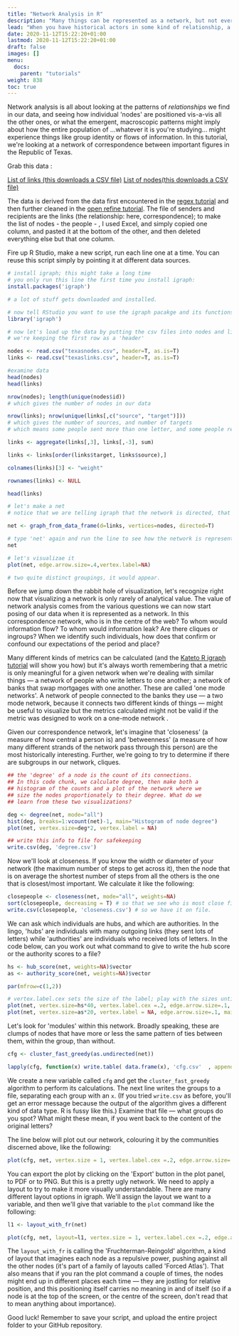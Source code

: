 ```yaml
---
title: "Network Analysis in R"
description: "Many things can be represented as a network, but not everything should."
lead: "When you have historical actors in some kind of relationship, a network analysis and possibly visualization might be a useful approach."
date: 2020-11-12T15:22:20+01:00
lastmod: 2020-11-12T15:22:20+01:00
draft: false
images: []
menu:
  docs:
    parent: "tutorials"
weight: 838
toc: true
---
```


Network analysis is all about looking at the patterns of _relationships_ we find in our data, and seeing how individual 'nodes' are positioned vis-a-vis all the other ones, or what the emergent, macroscopic patterns might imply about how the entire population of ...whatever it is you're studying... might experience things like group identity or flows of information. In this tutorial, we're looking at a network of correspondence between important figures in the Republic of Texas.

Grab this data :

[List of links (this downloads a CSV file)](http://workbook.craftingdigitalhistory.ca/supporting%20materials/texaslinks.csv)
[List of nodes(this downloads a CSV file)](http://workbook.craftingdigitalhistory.ca/supporting%20materials/texasnodes.csv)

The data is derived from the data first encountered in the [regex tutorial](/docs/tutorials/regex) and then further cleaned in the [open refine tutorial](/docs/tutorials/open-refine). The file of senders and recipients are the links (the relationship: here, correspondence); to make the list of nodes - the people - , I used Excel, and simply copied one column, and pasted it at the bottom of the other, and then deleted everything else but that one column.

Fire up R Studio, make a new script, run each line one at a time. You can reuse this script simply by pointing it at different data sources.

```R
# install igraph; this might take a long time
# you only run this line the first time you install igraph:
install.packages('igraph')

# a lot of stuff gets downloaded and installed.

# now tell RStudio you want to use the igraph pacakge and its functions:
library('igraph')

# now let's load up the data by putting the csv files into nodes and links.
# we're keeping the first row as a 'header'

nodes <- read.csv("texasnodes.csv", header=T, as.is=T)
links <- read.csv("texaslinks.csv", header=T, as.is=T)

#examine data
head(nodes)
head(links)

nrow(nodes); length(unique(nodes$id))
# which gives the number of nodes in our data

nrow(links); nrow(unique(links[,c("source", "target")]))
# which gives the number of sources, and number of targets
# which means some people sent more than one letter, and some people received more than one letter

links <- aggregate(links[,3], links[,-3], sum)

links <- links[order(links$target, links$source),]

colnames(links)[3] <- "weight"

rownames(links) <- NULL

head(links)

# let's make a net
# notice that we are telling igraph that the network is directed, that the relationship Alice to Bob is different than Bob's to Alice (Alice is the _sender_, and Bob is the _receiver_)

net <- graph_from_data_frame(d=links, vertices=nodes, directed=T)

# type 'net' again and run the line to see how the network is represented.
net

# let's visualizae it
plot(net, edge.arrow.size=.4,vertex.label=NA)

# two quite distinct groupings, it would appear.

```

Before we jump down the rabbit hole of visualization, let's recognize right now that visualizing a network is only rarely of analytical value. The value of network analysis comes from the various questions we can now start posing of our data when it is represented as a network. In this correspondence network, who is in the centre of the web? To whom would information flow? To whom would information leak? Are there cliques or ingroups? When we identify such individuals, how does that confirm or confound our expectations of the period and place?

Many different kinds of metrics can be calculated (and the [Kateto R igraph tutorial](https://kateto.net/networks-r-igraph) will show you how) but it's always worth remembering that a metric is only meaningful for a given network when we're dealing with similar things — a network of people who write letters to one another; a network of banks that swap mortgages with one another. These are called 'one mode networks'. A network of people connected to the banks they use — a two mode network, because it connects two different kinds of things — might be useful to visualize but the metrics calculated might not be valid if the metric was designed to work on a one-mode network .

Given our correspondence network, let's imagine that 'closeness' (a measure of how central a person is) and 'betweenness' (a measure of how many different strands of the network pass through this person) are the most historically interesting. Further, we're going to try to determine if there are subgroups in our network, cliques.

```R
## the 'degree' of a node is the count of its connections.
## In this code chunk, we calculate degree, then make both a
## histogram of the counts and a plot of the network where we
## size the nodes proportionately to their degree. What do we
## learn from these two visualizations?

deg <- degree(net, mode="all")
hist(deg, breaks=1:vcount(net)-1, main="Histogram of node degree")
plot(net, vertex.size=deg*2, vertex.label = NA)

## write this info to file for safekeeping
write.csv(deg, 'degree.csv')
```

Now we'll look at closeness. If you know the width or diameter of your network (the maximum number of steps to get across it), then the node that is on average the shortest number of steps from all the others is the one that is closest/most important. We calculate it like the following:

```R
closepeople <- closeness(net, mode="all", weights=NA)
sort(closepeople, decreasing = T) # so that we see who is most close first
write.csv(closepeople, 'closeness.csv') # so we have it on file.
```

We can ask which individuals are hubs, and which are authorities. In the lingo, 'hubs' are individuals with many outgoing links (they sent lots of letters) while 'authorities' are individuals who received lots of letters. In the code below, can you work out what command to give to write the hub score or the authority scores to a file?

```R
hs <- hub_score(net, weights=NA)$vector
as <- authority_score(net, weights=NA)$vector

par(mfrow=c(1,2))

# vertex.label.cex sets the size of the label; play with the sizes until you see something appealing.
plot(net, vertex.size=hs*40, vertex.label.cex =.2, edge.arrow.size=.1, main="Hubs")
plot(net, vertex.size=as*20, vertex.label = NA, edge.arrow.size=.1, main="Authorities")
```

Let's look for 'modules' within this network. Broadly speaking, these are clumps of nodes that have more or less the same pattern of ties between them, within the group, than without.

```R
cfg <- cluster_fast_greedy(as.undirected(net))

lapply(cfg, function(x) write.table( data.frame(x), 'cfg.csv'  , append= T, sep=',' ))
```
We create a new variable called `cfg` and get the `cluster_fast_greedy` algorithm to perform its calculations. The next line writes the groups to a file, separating each group with an `x`. (If you tried `write.csv` as before, you'll get an error message because the output of the algorithm gives a different kind of data type. R is fussy like this.) Examine that file — what groups do you spot? What might these mean, if you went back to the content of the original letters?

The line below will plot out our network, colouring it by the communities discerned above, like the following:

```R
plot(cfg, net, vertex.size = 1, vertex.label.cex =.2, edge.arrow.size=.1, main="Communities")
```

You can export the plot by clicking on the 'Export' button in the plot panel, to PDF or to PNG. But this is a pretty ugly network. We need to apply a layout to try to make it more visually understandable. There are many different layout options in igraph. We'll assign the layout we want to a variable, and then we'll give that variable to the `plot` command like the following:

```R
l1 <- layout_with_fr(net)

plot(cfg, net, layout=l1, vertex.size = 1, vertex.label.cex =.2, edge.arrow.size=.1, main="Communities")
```
The `layout_with_fr` is calling the 'Fruchterman-Reingold' algorithm, a kind of layout that imagines each node as a repulsive power, pushing against all the other nodes (it's part of a family of layouts called 'Forced Atlas'). That also means that if you ran the plot command a couple of times, the nodes might end up in different places each time — they are jostling for relative position, and this positioning itself carries no meaning in and of itself (so if a node is at the top of the screen, or the centre of the screen, don't read that to mean anything about importance).

Good luck! Remember to save your script, and upload the entire project folder to your GitHub repository.
